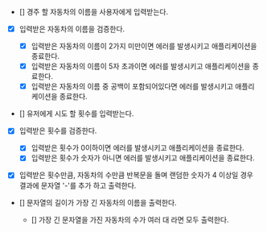 - [] 경주 할 자동차의 이름을 사용자에게 입력받는다.

- [x] 입력받은 자동차의 이름을 검증한다.

  - [x] 입력받은 자동차의 이름이 2가지 미만이면 에러를 발생시키고 애플리케이션을 종료한다.
  - [x] 입력받은 자동차의 이름이 5자 초과이면 에러를 발생시키고 애플리케이션을 종료한다.
  - [x] 입력받은 자동차의 이름 중 공백이 포함되어있다면 에러를 발생시키고 애플리케이션을 종료한다.

- [] 유저에게 시도 할 횟수를 입력받는다.

- [x] 입력받은 횟수를 검증한다.

  - [x] 입력받은 횟수가 0이하이면 에러를 발생시키고 애플리케이션을 종료한다.
  - [x] 입력받은 횟수가 숫자가 아니면 에러를 발생시키고 애플리케이션을 종료한다.

- [x] 입력받은 횟수만큼, 자동차의 수만큼 반복문을 돌며 랜덤한 숫자가 4 이상일 경우 결과에 문자열 '-'를 추가 하고 출력한다.

- [] 문자열의 길이가 가장 긴 자동차의 이름을 출력한다.

  - [] 가장 긴 문자열을 가진 자동차의 수가 여러 대 라면 모두 출력한다.
